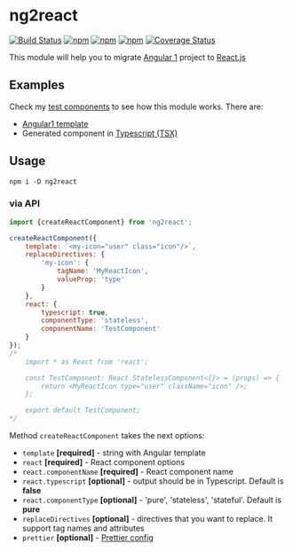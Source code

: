 # ng2react
[![Build Status](https://secure.travis-ci.org/webschik/ng2react.png?branch=master)](https://travis-ci.org/webschik/ng2react)
[![npm](https://img.shields.io/npm/dm/ng2react.svg)](https://www.npmjs.com/package/ng2react)
[![npm](https://img.shields.io/npm/v/ng2react.svg)](https://www.npmjs.com/package/ng2react)
[![npm](https://img.shields.io/npm/l/ng2react.svg)](https://www.npmjs.com/package/ng2react)
[![Coverage Status](https://coveralls.io/repos/github/webschik/ng2react/badge.svg?branch=master)](https://coveralls.io/github/webschik/ng2react?branch=master)

This module will help you to migrate [Angular 1](https://angularjs.org/) project
to [React.js](https://reactjs.org/)

## Examples
Check my [test components](__tests__) to see how this module works. There are:
* [Angular1 template](__tests__/component5/template.html)
* Generated component in [Typescript (TSX)](__tests__/component5/index.tsx)

## Usage
```shell
npm i -D ng2react
```

### via API
```js
import {createReactComponent} from 'ng2react';

createReactComponent({
    template: `<my-icon="user" class="icon"/>`,
    replaceDirectives: {
        'my-icon': {
            tagName: 'MyReactIcon',
            valueProp: 'type'
        }
    },
    react: {
        typescript: true,
        componentType: 'stateless',
        componentName: 'TestComponent'
    }
});
/*
    import * as React from 'react';

    const TestComponent: React.StatelessComponent<{}> = (props) => {
        return <MyReactIcon type="user" className="icon" />;
    };

    export default TestComponent;
*/

```

Method `createReactComponent` takes the next options:
* `template` **[required]** - string with Angular template
* `react` **[required]** - React component options
* `react.componentName` **[required]** - React component name
* `react.typescript` **[optional]** - output should be in Typescript. Default is **false**
* `react.componentType` **[optional]** - 'pure', 'stateless', 'stateful'.  Default is **pure**
* `replaceDirectives` **[optional]** - directives that you want to replace. It support tag names and attributes
* `prettier` **[optional]** - [Prettier config](https://prettier.io/docs/en/options.html)
